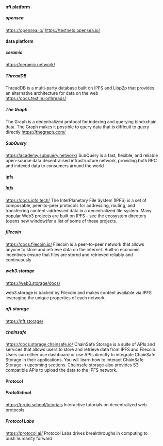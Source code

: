 

#### nft platform
##### opensea
https://opensea.io/
https://testnets.opensea.io/


#### data platform
##### ceramic
https://ceramic.network/

##### ThreadDB
ThreadDB is a multi-party database built on IPFS and Libp2p that provides an alternative architecture for data on the web
https://docs.textile.io/threads/

##### The Graph
The Graph is a decentralized protocol for indexing and querying blockchain data. The Graph makes it possible to query data that is difficult to query directly
https://thegraph.com/

##### SubQuery
https://academy.subquery.network/
SubQuery is a fast, flexible, and reliable open-source data decentralised infrastructure network, providing both RPC and indexed data to consumers around the world

#### ipfs
##### ipfs
https://docs.ipfs.tech/
The InterPlanetary File System (IPFS) is a set of composable, peer-to-peer protocols for addressing, routing, and transferring content-addressed data in a decentralized file system. Many popular Web3 projects are built on IPFS - see the ecosystem directory (opens new window)for a list of some of these projects.

##### filecoin
https://docs.filecoin.io/
Filecoin is a peer-to-peer network that allows anyone to store and retrieve data on the internet. Built-in economic incentives ensure that files are stored and retrieved reliably and continuously

#####  web3.storage
https://web3.storage/docs/

web3.storage is backed by Filecoin and makes content available via IPFS leveraging the unique properties of each network

##### nft.storage
https://nft.storage/


##### chainsafe
https://docs.storage.chainsafe.io/
ChainSafe Storage is a suite of APIs and services that allows users to store and retrieve data from IPFS and Filecoin. Users can either use dashboard or use APIs directly to integrate ChainSafe Storage in their applications. You will learn how to interact ChainSafe Storage in upcoming sections.
Chainsafe storage also provides S3 compatible APIs to upload the data to the IPFS network.

#### Protocol
##### ProtoSchool
https://proto.school/tutorials
Interactive tutorials on decentralized web protocols

##### Protocol Labs
https://protocol.ai/
Protocol Labs drives breakthroughs in computing to push humanity forward 

